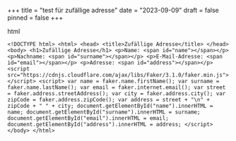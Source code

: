 +++
title = "test für zufällige adresse"
date = "2023-09-09"
draft = false
pinned = false
+++
<!--StartFragment-->

html

`<!DOCTYPE html> <html> <head> <title>Zufällige Adresse</title> </head> <body> <h1>Zufällige Adresse</h1> <p>Name: <span id="name"></span></p> <p>Nachname: <span id="surname"></span></p> <p>E-Mail-Adresse: <span id="email"></span></p> <p>Adresse: <span id="address"></span></p> <script src="https://cdnjs.cloudflare.com/ajax/libs/Faker/3.1.0/faker.min.js"></script> <script> var name = faker.name.firstName(); var surname = faker.name.lastName(); var email = faker.internet.email(); var street = faker.address.streetAddress(); var city = faker.address.city(); var zipCode = faker.address.zipCode(); var address = street + "\n" + zipCode + " " + city; document.getElementById("name").innerHTML = name; document.getElementById("surname").innerHTML = surname; document.getElementById("email").innerHTML = email; document.getElementById("address").innerHTML = address; </script> </body> </html>`

<!--EndFragment-->
